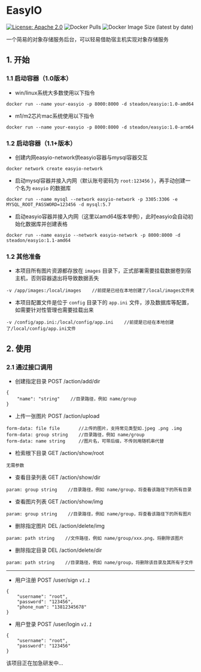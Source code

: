 # EasyIO

[![License: Apache 2.0](https://img.shields.io/badge/License-Apache%202.0-blue.svg)](https://opensource.org/licenses/Apache-2.0)
![Docker Pulls](https://img.shields.io/docker/pulls/steadon/easyio?color=green)
![Docker Image Size (latest by date)](https://img.shields.io/docker/image-size/steadon/easyio)

一个简易的对象存储服务后台，可以轻易借助宿主机实现对象存储服务

## 1. 开始

### 1.1 启动容器（1.0版本）

- win/linux系统大多数使用以下指令

```
docker run --name your-easyio -p 8000:8000 -d steadon/easyio:1.0-amd64
```

- m1/m2芯片mac系统使用以下指令

```
docker run --name your-easyio -p 8000:8000 -d steadon/easyio:1.0-arm64
```

### 1.2 启动容器（1.1+版本）

- 创建内网easyio-network供easyio容器与mysql容器交互

```
docker network create easyio-network
```

- 启动mysql容器并接入内网（默认账号密码为 `root:123456` ），再手动创建一个名为 `easyio` 的数据库

```
docker run --name mysql --network easyio-network -p 3305:3306 -e MYSQL_ROOT_PASSWORD=123456 -d mysql:5.7
```

- 启动easyio容器并接入内网（这里以amd64版本举例），此时easyio会自动初始化数据库并创建表格

```
docker run --name easyio --network easyio-network -p 8000:8000 -d steadon/easyio:1.1-amd64
```

### 1.2 其他准备

- 本项目所有图片资源都存放在 `images` 目录下，正式部署需要挂载数据卷到宿主机，否则容器退出将导致数据丢失

```
-v /app/images:/local/images    //前提是已经在本地创建了/local/images文件夹
```

- 本项目配置文件是位于 `config` 目录下的 `app.ini` 文件，涉及数据库等配置，如需要针对性管理也需要挂载出来

```
-v /config/app.ini:/local/config/app.ini    //前提是已经在本地创建了/local/config/app.ini文件
```

## 2. 使用

### 2.1 通过接口调用

- 创建指定目录 POST /action/add/dir

```
{
    "name": "string"    //目录路径，例如 name/group
}
```

- 上传一张图片 POST /action/upload

```
form-data: file file       //上传的图片，支持常见类型如.jpeg .png .img
form-data: group string    //目录路径，例如 name/group
form-data: name string     //图片名，可带后缀，不传则用随机串代替
```

- 检索根下目录 GET /action/show/root

```
无需参数
```

- 查看目录列表 GET /action/show/dir

```
param: group string    //目录路径，例如 name/group，将查看该路径下的所有目录
```

- 查看图片列表 GET /action/show/img

```
param: group string    //目录路径，例如 name/group，将查看该路径下的所有图片
```

- 删除指定图片 DEL /action/delete/img

```
param: path string    //文件路径，例如 name/group/xxx.png，将删除该图片
```

- 删除指定目录 DEL /action/delete/dir

```
param: path string    //目录路径，例如 name/group，将删除该目录及其所有子文件
```

---

- 用户注册 POST /user/sign _`v1.1`_

```
{
    "username": "root",
    "password": "123456",
    "phone_num": "13812345678"
}
```

- 用户登录 POST /user/login _`v1.1`_

```
{
    "username": "root",
    "password": "123456"
}
```

该项目正在加急研发中...
